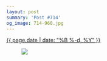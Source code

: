 ```yaml
---
layout: post
summary: 'Post #714'
og_image: 714-960.jpg
---
```


<p>
 <time>
  <a href="/714">
   {{ page.date | date: "%B %-d, %Y" }}
  </a>
 </time>
 <a href="/714">
  <figure data-taken="12/1/2017">
   <img sizes="(min-width: 700px) 50vw, calc(100vw - 2rem)" src="{{ site.assets_url }}/714-480.jpg" srcset="{{ site.assets_url }}/714-240.jpg 240w, {{ site.assets_url }}/714-480.jpg 480w, {{ site.assets_url }}/714-720.jpg 720w, {{ site.assets_url }}/714-960.jpg 960w"/>
  </figure>
 </a>
</p>
